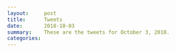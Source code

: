```yaml
---
layout:     post
title:      Tweets
date:       2018-10-03
summary:    These are the tweets for October 3, 2018.
categories:
---
```


